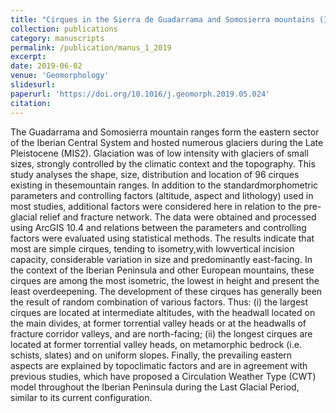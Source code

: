 ```yaml
---
title: "Cirques in the Sierra de Guadarrama and Somosierra mountains (Iberian Central System): Shape, size and controlling factors"
collection: publications
category: manuscripts
permalink: /publication/manus_1_2019
excerpt:
date: 2019-06-02
venue: 'Geomorphology'
slidesurl: 
paperurl: 'https://doi.org/10.1016/j.geomorph.2019.05.024'
citation: 
---
```


The Guadarrama and Somosierra mountain ranges form the eastern sector of the Iberian Central System and
hosted numerous glaciers during the Late Pleistocene (MIS2). Glaciation was of low intensity with glaciers of
small sizes, strongly controlled by the climatic context and the topography. This study analyses the shape, size,
distribution and location of 96 cirques existing in thesemountain ranges. In addition to the standardmorphometric
parameters and controlling factors (altitude, aspect and lithology) used in most studies, additional factors
were considered here in relation to the pre-glacial relief and fracture network. The data were obtained and processed
using ArcGIS 10.4 and relations between the parameters and controlling factors were evaluated using statistical
methods. The results indicate that most are simple cirques, tending to isometry,with lowvertical incision
capacity, considerable variation in size and predominantly east-facing. In the context of the Iberian Peninsula and
other European mountains, these cirques are among the most isometric, the lowest in height and present the
least overdeepening. The development of these cirques has generally been the result of random combination
of various factors. Thus: (i) the largest cirques are located at intermediate altitudes, with the headwall located
on the main divides, at former torrential valley heads or at the headwalls of fracture corridor valleys, and are
north-facing; (ii) the longest cirques are located at former torrential valley heads, on metamorphic bedrock
(i.e. schists, slates) and on uniform slopes. Finally, the prevailing eastern aspects are explained by topoclimatic
factors and are in agreement with previous studies, which have proposed a Circulation Weather Type (CWT)
model throughout the Iberian Peninsula during the Last Glacial Period, similar to its current configuration.
